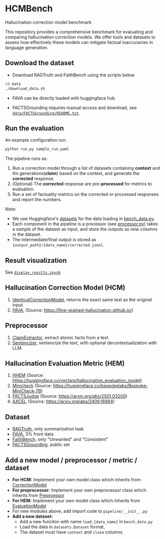 # HCMBench
Hallucination correction model benchmark

This repository provides a comprehensive benchmark for evaluating and comparing hallucination correction models. 
We offer tools and datasets to assess how effectively these models can mitigate factual inaccuracies in language generation.

## Download the dataset
- Download RAGTruth and FaithBench using the scripts below
```bash
cd data
./download_data.sh
```

- FAVA can be directly loaded with huggingface hub

- FACTSGrounding requires manual access and download, see [`data/FACTSGrounding/README.txt`](data/FACTSGrounding/README.txt).

## Run the evaluation 
An example configuration run:
```bash
python run.py sample_run.yaml
```

The pipeline runs as:
1. Run a correction model through a list of datasets containing **context** and llm generations(**claim**) based on the context, and generate the **corrected** response.
2. (Optional) The **corrected** response are pre-**processed** for metrics to evaluation.
3. Run a set of factuality metrics on the corrected or processed responses and report the numbers. 

Note:
- We use Huggingface's [datasets](https://huggingface.co/docs/datasets/en/index) for the data loading in [bench_data.py](bench_data.py).
- Each component in the pipeline is a processor (see [processor.py](pipeline/processor.py)) takes a sample of the dataset as input, and store the outputs as new columns in the dataset. 
- The intermediate/final output is stored as `{output_path}/{data_name}/corrected.jsonl`.

## Result visualization
See [``display_results.ipynb``](display_results.ipynb)

## Hallucination Correction Model (HCM)
1. [IdenticalCorrectionModel](pipeline/correction/correction_model.py), returns the exact same text as the original input.
2. [FAVA](pipeline/correction/fava.py), (Source: https://fine-grained-hallucination.github.io/)

## Preprocessor
1. [ClaimExtractor](pipeline/preprocess/claim_extraction.py), extract atomic facts from a text.
2. [Sentencizer](pipeline/preprocess/sentence_split.py), sentencize the text, with optional decontextualization with LLM.

## Hallucination Evaluation Metric (HEM)
1. [HHEM](pipeline/evaluation/hhem.py) (Source: https://huggingface.co/vectara/hallucination_evaluation_model)
2. [Minicheck](pipeline/evaluation/minicheck.py) (Source: https://huggingface.co/bespokelabs/Bespoke-MiniCheck-7B)
3. [FACTSJudge](pipeline/evaluation/factsgrounding.py) (Source: https://arxiv.org/abs/2501.03200)
4. [AXCEL](pipeline/evaluation/axcel.py) (Source: https://arxiv.org/abs/2409.16984)

## Dataset
 - [RAGTruth](https://github.com/ParticleMedia/RAGTruth), only summarization task
 - [FAVA](https://huggingface.co/datasets/fava-uw/fava-data), 3% front data
 - [FaithBench](https://github.com/vectara/FaithBench), only "Unwanted" and "Consistent"
 - [FACTSGrounding](https://www.kaggle.com/datasets/deepmind/facts-grounding-examples), public set

## Add a new model / preprocessor / metric / dataset
- **For HCM:** Implement your own model class which inherits from [CorrectionModel](pipeline/correction/correction_model.py)
- **For preprocessor:** Implement your own preprocessor class which inherits from [Preproessor](pipeline/preprocess/preprocessor.py)
- **For HEM:** Implement your own model class which inherits from [EvaluationModel](pipeline/evaluation/evaluator.py)
- For new modules above, add import code to ``pipeline/__init__.py``
- **Add a new dataset:**
    - Add a new funciton with name ``load_{data_name}`` in ``bench_data.py``
    - Load the data in ``datasets.Dataset`` format, 
    - The dataset must have ``context`` and ``claim`` columns.

